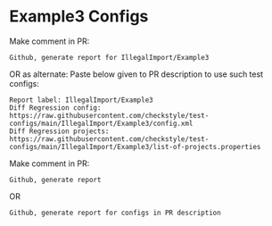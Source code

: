 # Example3 Configs
Make comment in PR:
```
Github, generate report for IllegalImport/Example3
```
OR as alternate:
Paste below given to PR description to use such test configs:
```
Report label: IllegalImport/Example3
Diff Regression config: https://raw.githubusercontent.com/checkstyle/test-configs/main/IllegalImport/Example3/config.xml
Diff Regression projects: https://raw.githubusercontent.com/checkstyle/test-configs/main/IllegalImport/Example3/list-of-projects.properties
```
Make comment in PR:
```
Github, generate report
```
OR
```
Github, generate report for configs in PR description
```
